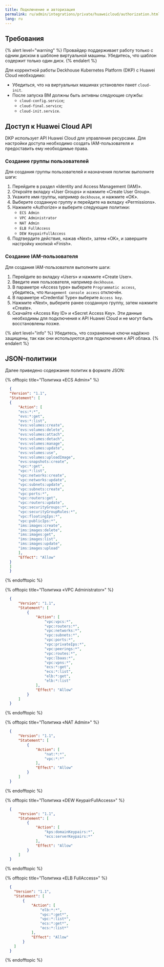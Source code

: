 ```yaml
---
title: Подключение и авторизация
permalink: ru/admin/integrations/private/huaweicloud/authorization.html
lang: ru
---
```


## Требования

{% alert level="warning" %}
Провайдер поддерживает работу только с одним диском в шаблоне виртуальной машины. Убедитесь, что шаблон содержит только один диск.
{% endalert %}

Для корректной работы Deckhouse Kubernetes Platform (DKP) с Huawei Cloud необходимо:

- Убедиться, что на виртуальных машинах установлен пакет `cloud-init`.
- После запуска ВМ должны быть активны следующие службы:
  - `cloud-config.service`;
  - `cloud-final.service`;
  - `cloud-init.service`.

## Доступ к Huawei Cloud API

DKP использует API Huawei Cloud для управления ресурсами. Для настройки доступа необходимо создать IAM-пользователя и предоставить ему необходимые права.

### Создание группы пользователей

Для создания группы пользователей и назначения политик выполните шаги:

1. Перейдите в раздел «Identity and Access Management (IAM)».
1. Откройте вкладку «User Groups» и нажмите «Create User Group».
1. Укажите имя группы, например `deckhouse`, и нажмите «OK».
1. Выберите созданную группу и перейдите на вкладку «Permissions».
1. Нажмите «Authorize» и выберите следующие политики:
   - `ECS Admin`
   - `VPC Administrator`
   - `NAT Admin`
   - `ELB FullAccess`
   - `DEW KeypairFullAccess`
1. Подтвердите действия, нажав «Next», затем «OK», и завершите настройку кнопкой «Finish».

### Создание IAM-пользователя

Для создания IAM-пользователя выполните шаги:

1. Перейдите во вкладку «Users» и нажмите «Create User».
1. Введите имя пользователя, например `deckhouse`.
1. В параметре «Access type» выберите `Programmatic access`, убедитесь, что `Management console access` отключён.
1. В параметре «Credential Type» выберите `Access key`.
1. Нажмите «Next», выберите ранее созданную группу, затем нажмите «Create».
1. Скачайте «Access Key ID» и «Secret Access Key». Эти данные необходимы для подключения к API Huawei Cloud и не могут быть восстановлены позже.

{% alert level="info" %}
Убедитесь, что сохраненные ключи надёжно защищены, так как они используются для подключения к API облака.
{% endalert %}

## JSON-политики

Далее приведено содержание политик в формате JSON:

{% offtopic title="Политика «ECS Admin»" %}

```json
  {
  "Version": "1.1",
  "Statement": [
  {
      "Action": [
      "ecs:*:*",
      "evs:*:get",
      "evs:*:list",
      "evs:volumes:create",
      "evs:volumes:delete",
      "evs:volumes:attach",
      "evs:volumes:detach",
      "evs:volumes:manage",
      "evs:volumes:update",
      "evs:volumes:use",
      "evs:volumes:uploadImage",
      "evs:snapshots:create",
      "vpc:*:get",
      "vpc:*:list",
      "vpc:networks:create",
      "vpc:networks:update",
      "vpc:subnets:update",
      "vpc:subnets:create",
      "vpc:ports:*",
      "vpc:routers:get",
      "vpc:routers:update",
      "vpc:securityGroups:*",
      "vpc:securityGroupRules:*",
      "vpc:floatingIps:*",
      "vpc:publicIps:*",
      "ims:images:create",
      "ims:images:delete",
      "ims:images:get",
      "ims:images:list",
      "ims:images:update",
      "ims:images:upload"
      ],
      "Effect": "Allow"
  }
  ]
  }
```

{% endofftopic %}

{% offtopic title="Политика «VPC Administrator»" %}

```json
  {
      "Version": "1.1",
      "Statement": [
          {
              "Action": [
                  "vpc:vpcs:*",
                  "vpc:routers:*",
                  "vpc:networks:*",
                  "vpc:subnets:*",
                  "vpc:ports:*",
                  "vpc:privateIps:*",
                  "vpc:peerings:*",
                  "vpc:routes:*",
                  "vpc:lbaas:*",
                  "vpc:vpns:*",
                  "ecs:*:get",
                  "ecs:*:list",
                  "elb:*:get",
                  "elb:*:list"
              ],
              "Effect": "Allow"
          }
      ]
  }
```

{% endofftopic %}

{% offtopic title="Политика «NAT Admin»" %}

```json
  {
      "Version": "1.1",
      "Statement": [
          {
              "Action": [
                  "nat:*:*",
                  "vpc:*:*"
              ],
              "Effect": "Allow"
          }
      ]
  }
```

{% endofftopic %}

{% offtopic title="Политика «DEW KeypairFullAccess»" %}

```json
  {
      "Version": "1.1",
      "Statement": [
          {
              "Action": [
                  "kps:domainKeypairs:*",
                  "ecs:serverKeypairs:*"
              ],
              "Effect": "Allow"
          }
      ]
  }
```

{% endofftopic %}

{% offtopic title="Политика «ELB FullAccess»" %}

```json
  {
    "Version": "1.1",
    "Statement": [
        {
            "Action": [
                "elb:*:*",
                "vpc:*:get*",
                "vpc:*:list*",
                "ecs:*:get*",
                "ecs:*:list*"
            ],
            "Effect": "Allow"
        }
    ]
  }
```

{% endofftopic %}
